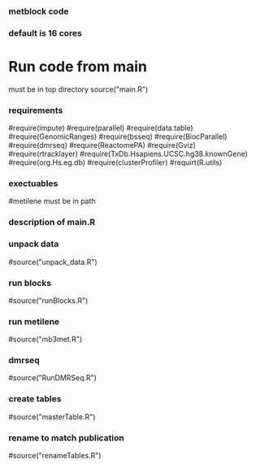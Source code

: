 ### metblock code ###
### default is 16 cores ###

# Run code from main
must be in top directory
source("main.R") 

### requirements ###
#require(impute)
#require(parallel)
#require(data.table)
#require(GenomicRanges)
#require(bsseq)
#require(BiocParallel)
#require(dmrseq) 
#require(ReactomePA)
#require(Gviz)
#require(rtracklayer)
#require(TxDb.Hsapiens.UCSC.hg38.knownGene)
#require(org.Hs.eg.db)
#require(clusterProfiler)
#requirt(R.utils) 

### exectuables ###
#metilene must be in path 

### description of main.R ##
### unpack data ##
#source("unpack_data.R")

### run blocks ###
#source("runBlocks.R")

### run metilene ###
#source("mb3met.R")

### dmrseq  ###
#source("RunDMRSeq.R")

### create tables ###
#source("masterTable.R")

### rename to match publication ###
#source("renameTables.R")



